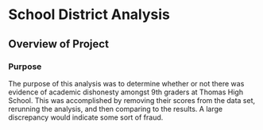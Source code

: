 # School District Analysis

## Overview of Project

### Purpose
The purpose of this analysis was to determine whether or not there was evidence of academic dishonesty amongst 9th graders at Thomas High School. This was accomplished by removing their scores from the data set, rerunning the analysis, and then comparing to the results. A large discrepancy would indicate some sort of fraud. 
  
 
